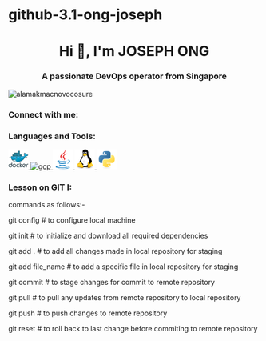 # github-3.1-ong-joseph
<h1 align="center">Hi 👋, I'm JOSEPH ONG</h1>
<h3 align="center">A passionate DevOps operator from Singapore</h3>

<p align="left"> <img src="https://komarev.com/ghpvc/?username=alamakmacnovocosure&label=Profile%20views&color=0e75b6&style=flat" alt="alamakmacnovocosure" /> </p>

<h3 align="left">Connect with me:</h3>
<p align="left">
</p>

<h3 align="left">Languages and Tools:</h3>
<p align="left"> <a href="https://www.docker.com/" target="_blank" rel="noreferrer"> <img src="https://raw.githubusercontent.com/devicons/devicon/master/icons/docker/docker-original-wordmark.svg" alt="docker" width="40" height="40"/> </a> <a href="https://cloud.google.com" target="_blank" rel="noreferrer"> <img src="https://www.vectorlogo.zone/logos/google_cloud/google_cloud-icon.svg" alt="gcp" width="40" height="40"/> </a> <a href="https://www.java.com" target="_blank" rel="noreferrer"> <img src="https://raw.githubusercontent.com/devicons/devicon/master/icons/java/java-original.svg" alt="java" width="40" height="40"/> </a> <a href="https://www.linux.org/" target="_blank" rel="noreferrer"> <img src="https://raw.githubusercontent.com/devicons/devicon/master/icons/linux/linux-original.svg" alt="linux" width="40" height="40"/> </a> <a href="https://www.python.org" target="_blank" rel="noreferrer"> <img src="https://raw.githubusercontent.com/devicons/devicon/master/icons/python/python-original.svg" alt="python" width="40" height="40"/> </a> </p>

<h3 align="left">Lesson on GIT I:</h3>
commands as follows:-
<p align="left">
</p>
git config # to configure local machine
<p align="left">
</p>
git init # to initialize and download all required dependencies
<p align="left">
</p>
git add . # to add all changes made in local repository for staging
<p align="left">
</p>
git add file_name # to add a specific file in local repository for staging
<p align="left">
</p>
git commit # to stage changes for commit to remote repository
<p align="left">
</p>
git pull # to pull any updates from remote repository to local repository
<p align="left">
</p>
git push # to push changes to remote repository
<p align="left">
</p>
git reset # to roll back to last change before commiting to remote repository
<p align="left">
</p>
